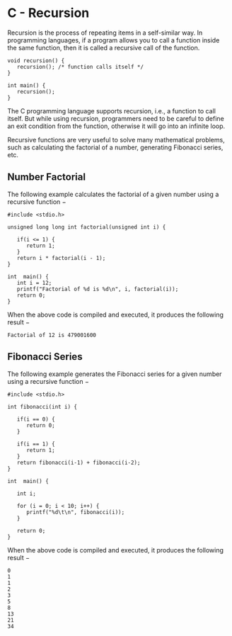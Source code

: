 # C - Recursion
Recursion is the process of repeating items in a self-similar way. In programming languages, if a program allows you to call a function inside the same function, then it is called a recursive call of the function.
~~~~
void recursion() {
   recursion(); /* function calls itself */
}

int main() {
   recursion();
}
~~~~
The C programming language supports recursion, i.e., a function to call itself. But while using recursion, programmers need to be careful to define an exit condition from the function, otherwise it will go into an infinite loop.

Recursive functions are very useful to solve many mathematical problems, such as calculating the factorial of a number, generating Fibonacci series, etc.
## Number Factorial
The following example calculates the factorial of a given number using a recursive function −
~~~~
#include <stdio.h>

unsigned long long int factorial(unsigned int i) {

   if(i <= 1) {
      return 1;
   }
   return i * factorial(i - 1);
}

int  main() {
   int i = 12;
   printf("Factorial of %d is %d\n", i, factorial(i));
   return 0;
}
~~~~
When the above code is compiled and executed, it produces the following result −
~~~~
Factorial of 12 is 479001600
~~~~
## Fibonacci Series
The following example generates the Fibonacci series for a given number using a recursive function −
~~~~
#include <stdio.h>

int fibonacci(int i) {

   if(i == 0) {
      return 0;
   }
	
   if(i == 1) {
      return 1;
   }
   return fibonacci(i-1) + fibonacci(i-2);
}

int  main() {

   int i;
	
   for (i = 0; i < 10; i++) {
      printf("%d\t\n", fibonacci(i));
   }
	
   return 0;
}
~~~~
When the above code is compiled and executed, it produces the following result −
~~~~
0	
1	
1	
2	
3	
5	
8	
13	
21	
34
~~~~
